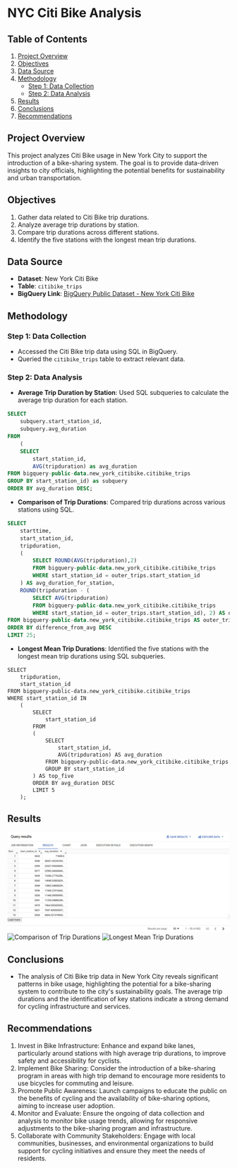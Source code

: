 # NYC Citi Bike Analysis

## Table of Contents
1. [Project Overview](#project-overview)
2. [Objectives](#objectives)
3. [Data Source](#data-source)
4. [Methodology](#methodology)
    - [Step 1: Data Collection](#step-1-data-collection)
    - [Step 2: Data Analysis](#step-2-data-analysis)
5. [Results](#results)
6. [Conclusions](#conclusions)
7. [Recommendations](#recommendations)

## Project Overview
This project analyzes Citi Bike usage in New York City to support the introduction of a bike-sharing system. The goal is to provide data-driven insights to city officials, highlighting the potential benefits for sustainability and urban transportation.

## Objectives
1. Gather data related to Citi Bike trip durations.
2. Analyze average trip durations by station.
3. Compare trip durations across different stations.
4. Identify the five stations with the longest mean trip durations.

## Data Source
- **Dataset**: New York Citi Bike
- **Table**: `citibike_trips`
- **BigQuery Link**: [BigQuery Public Dataset - New York Citi Bike](https://console.cloud.google.com/marketplace/product/bigquery-public-data/new_york_citibike)

## Methodology
### Step 1: Data Collection
- Accessed the Citi Bike trip data using SQL in BigQuery.
- Queried the `citibike_trips` table to extract relevant data.

### Step 2: Data Analysis
- **Average Trip Duration by Station**: Used SQL subqueries to calculate the average trip duration for each station.
``` SQL
SELECT
    subquery.start_station_id,
    subquery.avg_duration
FROM
    (
    SELECT
        start_station_id,
        AVG(tripduration) as avg_duration
FROM bigquery-public-data.new_york_citibike.citibike_trips
GROUP BY start_station_id) as subquery
ORDER BY avg_duration DESC;

```
  
- **Comparison of Trip Durations**: Compared trip durations across various stations using SQL.
``` SQL
SELECT
    starttime,
    start_station_id,
    tripduration,
    (
        SELECT ROUND(AVG(tripduration),2)
        FROM bigquery-public-data.new_york_citibike.citibike_trips
        WHERE start_station_id = outer_trips.start_station_id
    ) AS avg_duration_for_station,
    ROUND(tripduration - (
        SELECT AVG(tripduration)
        FROM bigquery-public-data.new_york_citibike.citibike_trips
        WHERE start_station_id = outer_trips.start_station_id), 2) AS difference_from_avg
FROM bigquery-public-data.new_york_citibike.citibike_trips AS outer_trips
ORDER BY difference_from_avg DESC
LIMIT 25;
```
- **Longest Mean Trip Durations**: Identified the five stations with the longest mean trip durations using SQL subqueries.
```
SELECT
    tripduration,
    start_station_id
FROM bigquery-public-data.new_york_citibike.citibike_trips
WHERE start_station_id IN
    (
        SELECT
            start_station_id
        FROM
        (
            SELECT
                start_station_id,
                AVG(tripduration) AS avg_duration
            FROM bigquery-public-data.new_york_citibike.citibike_trips
            GROUP BY start_station_id
        ) AS top_five
        ORDER BY avg_duration DESC
        LIMIT 5
    );
```

## Results
![Average Trip Duration by Station](https://github.com/SoliuSaka/NYC-citi-bike-analysis/blob/main/AVR%20trip%20duration%20by%20stations.jpg)
![Comparison of Trip Durations](URL_to_your_image)
![Longest Mean Trip Durations](URL_to_your_image)

## Conclusions
- The analysis of Citi Bike trip data in New York City reveals significant patterns in bike usage, highlighting the potential for a bike-sharing system to contribute to the city's sustainability goals. The average trip durations and the identification of key stations indicate a strong demand for cycling infrastructure and services.

## Recommendations
  1. Invest in Bike Infrastructure: Enhance and expand bike lanes, particularly around stations with high average trip durations, to improve safety and accessibility for cyclists.
  2. Implement Bike Sharing: Consider the introduction of a bike-sharing program in areas with high trip demand to encourage more residents to use bicycles for commuting and leisure.
  3. Promote Public Awareness: Launch campaigns to educate the public on the benefits of cycling and the availability of bike-sharing options, aiming to increase user adoption.
  4. Monitor and Evaluate: Ensure the ongoing of data collection and analysis to monitor bike usage trends, allowing for responsive adjustments to the bike-sharing program and infrastructure.
  5. Collaborate with Community Stakeholders: Engage with local communities, businesses, and environmental organizations to build support for cycling initiatives and ensure they meet the needs of residents.
